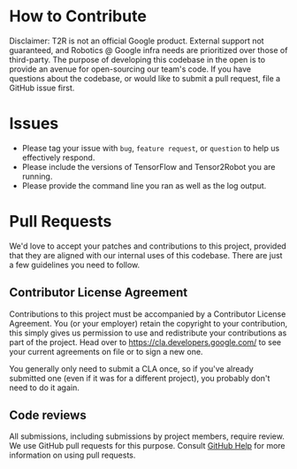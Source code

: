 # How to Contribute

Disclaimer: T2R is not an official Google product. External support not
guaranteed, and Robotics @ Google infra needs are prioritized over those of
third-party. The purpose of developing this codebase in the open is to provide
an avenue for open-sourcing our team's code. If you have questions about the
codebase, or would like to submit a pull request, file a GitHub issue first.

# Issues

* Please tag your issue with `bug`, `feature request`, or `question` to help us
  effectively respond.
* Please include the versions of TensorFlow and Tensor2Robot you are running.
* Please provide the command line you ran as well as the log output.

# Pull Requests

We'd love to accept your patches and contributions to this project, provided
that they are aligned with our internal uses of this codebase. There are
just a few guidelines you need to follow.

## Contributor License Agreement

Contributions to this project must be accompanied by a Contributor License
Agreement. You (or your employer) retain the copyright to your contribution,
this simply gives us permission to use and redistribute your contributions as
part of the project. Head over to <https://cla.developers.google.com/> to see
your current agreements on file or to sign a new one.

You generally only need to submit a CLA once, so if you've already submitted one
(even if it was for a different project), you probably don't need to do it
again.

## Code reviews

All submissions, including submissions by project members, require review. We
use GitHub pull requests for this purpose. Consult
[GitHub Help](https://help.github.com/articles/about-pull-requests/) for more
information on using pull requests.
